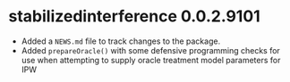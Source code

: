 # stabilizedinterference 0.0.2.9101

* Added a `NEWS.md` file to track changes to the package.
* Added `prepareOracle()` with some defensive programming checks for use when attempting to supply oracle treatment model parameters for IPW
